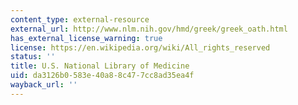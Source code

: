 ```yaml
---
content_type: external-resource
external_url: http://www.nlm.nih.gov/hmd/greek/greek_oath.html
has_external_license_warning: true
license: https://en.wikipedia.org/wiki/All_rights_reserved
status: ''
title: U.S. National Library of Medicine
uid: da3126b0-583e-40a8-8c47-7cc8ad35ea4f
wayback_url: ''
---
```

